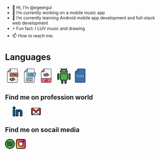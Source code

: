- 👋 Hi, I’m @egeergul
- 🔭 I’m currently working on a mobile music app
- 🌱 I’m currently learning Android mobile app development and full-stack web development
- ⚡ Fun fact: I LUV music and drawing
- 📫 How to reach me: 

# Languages
<p align="left">
  <img alt="HTML" title="HTML" height="52" width="52" src="https://github.com/egeergul/egeergul/blob/main/html-5.svg">
  <img alt="CSS" title="CSS" height="52" width="52" src="https://github.com/egeergul/egeergul/blob/main/css.svg">
  <img alt="JavaScript" title="JavaScript" height="52" width="52" src="https://github.com/egeergul/egeergul/blob/main/javascript.svg">
  <img alt="Android" title="Android" height="52" width="52" src="https://github.com/egeergul/egeergul/blob/main/android.svg">
  <img alt="Java" title="Java" height="52" width="52" src="https://github.com/egeergul/egeergul/blob/main/java.svg">
    
</p>

## Find me on profession world
<p align="left">
  <a href="www.linkedin.com/in/ege-ergül-5614931a2" style="margin-left: 25px;"><img alt="LinkedIn" title="LinkedIn" height="32" width="32" src="https://github.com/egeergul/egeergul/blob/main/linkedin.svg"></a>
    <a href="egeergull2001@gmail.com" style="margin-left: 25px;"><img alt="Gmail" title="Gmail" height="32" width="32" src="https://github.com/egeergul/egeergul/blob/main/gmail.svg"></a>
</p>

## Find me on socail media
<p align="left">
  <a href="https://open.spotify.com/user/h75yjfqd0p6au06p0isrtni8e?si=XScQ695jTqOrhboMK_-xww"><img alt="Spotify" title="Spotify" height="32" width="32" src="https://github.com/egeergul/egeergul/blob/main/spotify%20.svg"/></a>
  <a href="https://www.instagram.com/egeergull/?hl=tr"><img alt="Instagram" title="Instagram" height="32" width="32" src="https://github.com/egeergul/egeergul/blob/main/instagram.svg"/></a>
</p>
